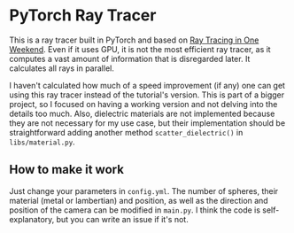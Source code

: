 # PyTorch Ray Tracer

This is a ray tracer built in PyTorch and based on [Ray Tracing in One Weekend](https://raytracing.github.io/books/RayTracingInOneWeekend.html).
Even if it uses GPU, it is not the most efficient ray tracer, as it computes a vast amount of information that is
disregarded later. It calculates all rays in parallel.

I haven't calculated how much of a speed improvement (if any) one can get using this ray tracer instead of the tutorial's version.
This is part of a bigger project, so I focused on having a working version and not delving into the details too much.
Also, dielectric materials are not implemented because they are not necessary for my use case, but their implementation
should be straightforward adding another method `scatter_dielectric()` in `libs/material.py`.
 
## How to make it work
Just change your parameters in `config.yml`. The number of spheres, their material (metal or lambertian) and position,
as well as the direction and position of the camera can be modified in `main.py`. I think the code is self-explanatory, 
but you can write an issue if it's not.
